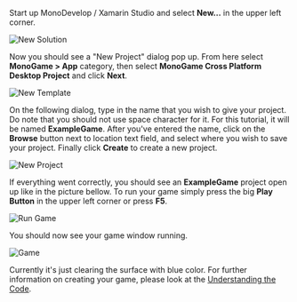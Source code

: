Start up MonoDevelop / Xamarin Studio and select **New...** in the upper left corner.

![New Solution](~/images/getting_started/1_new_solution_md.png)

Now you should see a "New Project" dialog pop up. From here select **MonoGame > App** category, then select **MonoGame Cross Platform Desktop Project** and click **Next**.

![New Template](~/images/getting_started/1_template_dialog_md.png)

On the following dialog, type in the name that you wish to give your project. Do note that you should not use space character for it. For this tutorial, it will be named **ExampleGame**. After you've entered the name, click on the **Browse** button next to location text field, and select where you wish to save your project. Finally click **Create** to create a new project.

![New Project](~/images/getting_started/1_project_dialog_md.png)

If everything went correctly, you should see an **ExampleGame** project open up like in the picture bellow. To run your game simply press the big **Play Button** in the upper left corner or press **F5**.

![Run Game](~/images/getting_started/1_run_game_md.png)

You should now see your game window running.

![Game](~/images/getting_started/1_game_md.png)

Currently it's just clearing the surface with blue color. For further information on creating your game, please look at the [Understanding the Code](2_understanding_the_code.md).
